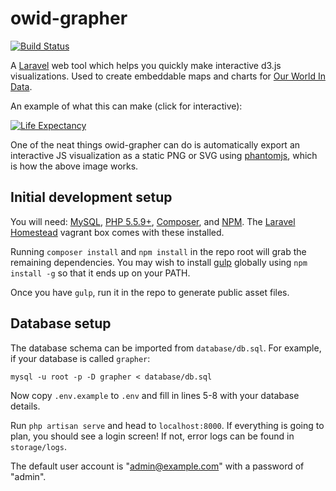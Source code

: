 # owid-grapher

[![Build Status](https://travis-ci.org/OurWorldInData/owid-grapher.png)](https://travis-ci.org/OurWorldInData/owid-grapher)

A [Laravel](https://laravel.com/) web tool which helps you quickly make interactive d3.js visualizations. Used to create embeddable maps and charts for [Our World In Data](https://ourworldindata.org).

An example of what this can make (click for interactive):

[![Life Expectancy](https://ourworldindata.org/grapher/life-expectancy.png?tab=map)](https://ourworldindata.org/grapher/life-expectancy?tab=map)

One of the neat things owid-grapher can do is automatically export an interactive JS visualization as a static PNG or SVG using [phantomjs](http://phantomjs.org/), which is how the above image works.

## Initial development setup

You will need: [MySQL](https://www.mysql.com/), [PHP 5.5.9+](http://php.net/downloads.php), [Composer](https://getcomposer.org/), and [NPM](https://nodejs.org/en/download/). The [Laravel Homestead](https://laravel.com/docs/4.2/homestead) vagrant box comes with these installed.

Running `composer install` and `npm install` in the repo root will grab the remaining dependencies. You may wish to install [gulp](https://github.com/gulpjs/gulp/blob/master/docs/getting-started.md) globally using `npm install -g` so that it ends up on your PATH.

Once you have `gulp`, run it in the repo to generate public asset files.

## Database setup

The database schema can be imported from `database/db.sql`. For example, if your database is called `grapher`:

`mysql -u root -p -D grapher < database/db.sql`

Now copy `.env.example` to `.env` and fill in lines 5-8 with your database details.

Run `php artisan serve` and head to `localhost:8000`. If everything is going to plan, you should see a login screen! If not, error logs can be found in `storage/logs`.

The default user account is "admin@example.com" with a password of "admin".
